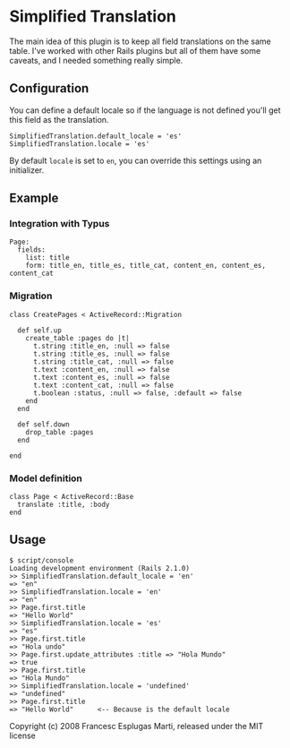 # Simplified Translation

The main idea of this plugin is to keep all field translations on the 
same table. I've worked with other Rails plugins but all of them have 
some caveats, and I needed something really simple.

## Configuration

You can define a default locale so if the language is not defined 
you'll get this field as the translation.

    SimplifiedTranslation.default_locale = 'es'
    SimplifiedTranslation.locale = 'es'

By default `locale` is set to `en`, you can override this settings 
using an initializer.

## Example

### Integration with Typus

    Page:
      fields:
        list: title
        form: title_en, title_es, title_cat, content_en, content_es, content_cat

### Migration

    class CreatePages < ActiveRecord::Migration

      def self.up
        create_table :pages do |t|
          t.string :title_en, :null => false
          t.string :title_es, :null => false
          t.string :title_cat, :null => false
          t.text :content_en, :null => false
          t.text :content_es, :null => false
          t.text :content_cat, :null => false
          t.boolean :status, :null => false, :default => false
        end
      end

      def self.down
        drop_table :pages
      end

    end

### Model definition

    class Page < ActiveRecord::Base
      translate :title, :body
    end

## Usage

    $ script/console
    Loading development environment (Rails 2.1.0)
    >> SimplifiedTranslation.default_locale = 'en'
    => "en"
    >> SimplifiedTranslation.locale = 'en'
    => "en"
    >> Page.first.title
    => "Hello World"
    >> SimplifiedTranslation.locale = 'es'
    => "es"
    >> Page.first.title
    => "Hola undo"
    >> Page.first.update_attributes :title => "Hola Mundo"
    => true
    >> Page.first.title
    => "Hola Mundo"
    >> SimplifiedTranslation.locale = 'undefined'
    => "undefined"
    >> Page.first.title
    => "Hello World"      <-- Because is the default locale


Copyright (c) 2008 Francesc Esplugas Marti, released under the MIT license